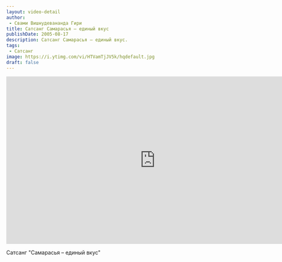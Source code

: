 ```yaml
---
layout: video-detail
author:
 - Свами Вишнудевананда Гири
title: Сатсанг Самарасья – единый вкус
publishDate: 2005-08-17
description: Сатсанг Самарасья – единый вкус. 
tags: 
 - Сатсанг
image: https://i.ytimg.com/vi/HTVamTjJV5k/hqdefault.jpg
draft: false
---
```


<iframe width="790" height="444" src="https://www.youtube.com/embed/HTVamTjJV5k" frameborder="0" allowfullscreen=""></iframe> 

  Сатсанг "Самарасья – единый вкус"

  

 